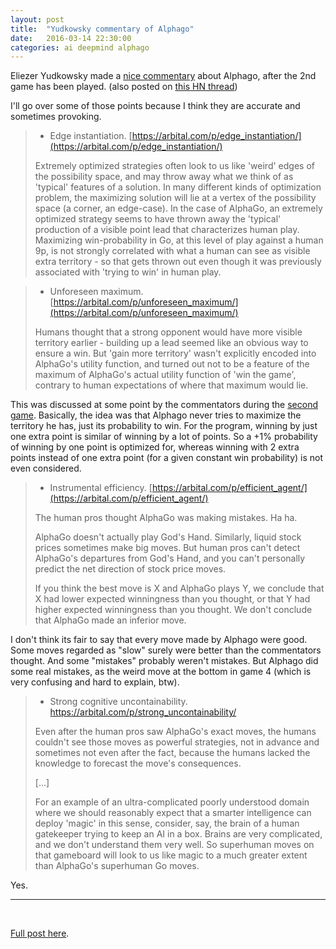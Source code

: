 ```yaml
---
layout: post
title:  "Yudkowsky commentary of Alphago"
date:   2016-03-14 22:30:00
categories: ai deepmind alphago 
---
```


Eliezer Yudkowsky made a [nice commentary](https://www.facebook.com/yudkowsky/posts/10154018209759228)
 about Alphago, after the 2nd game has been played. (also posted on [this HN thread](https://news.ycombinator.com/item?id=11271816))
 
I'll go over some of those points because I think they are accurate and sometimes provoking.

> - Edge instantiation. [https://arbital.com/p/edge_instantiation/](https://arbital.com/p/edge_instantiation/)
>
> Extremely optimized strategies often look to us like 'weird' edges of the possibility space, and may throw away 
> what we think of as 'typical' features of a solution. In many different kinds of optimization problem, the maximizing 
> solution will lie at a vertex of the possibility space (a corner, an edge-case).
> In the case of AlphaGo, an extremely optimized strategy seems to have thrown away the 'typical' production of a 
> visible point lead that characterizes human play. Maximizing win-probability in Go, at this level of play against a 
> human 9p, is not strongly correlated with what a human can see as visible extra territory - so that gets thrown out 
> even though it was previously associated with 'trying to win' in human play.

> - Unforeseen maximum. [https://arbital.com/p/unforeseen_maximum/](https://arbital.com/p/unforeseen_maximum/)
>
> Humans thought that a strong opponent would have more visible territory earlier - building up a lead seemed like an obvious way to ensure a win. But 'gain more territory' wasn't explicitly encoded into AlphaGo's utility function, and turned out not to be a feature of the maximum of AlphaGo's actual utility function of 'win the game', contrary to human expectations of where that maximum would lie.

This was discussed at some point by the commentators during the [second game](https://www.youtube.com/watch?v=l-GsfyVCBu0).
Basically, the idea was that Alphago never tries to maximize the territory he has, just its probability to win. For
the program, winning by just one extra point is similar of winning by a lot of points. So a +1% probability of winning by one
point is optimized for, whereas winning with 2 extra points instead of one extra point (for a given constant
 win probability) is not even considered.
 
> - Instrumental efficiency. [https://arbital.com/p/efficient_agent/](https://arbital.com/p/efficient_agent/)
>
> The human pros thought AlphaGo was making mistakes. Ha ha.
>
> AlphaGo doesn't actually play God's Hand. Similarly, liquid stock prices sometimes make big moves. But human pros can't detect AlphaGo's departures from God's Hand, and you can't personally predict the net direction of stock price moves.
>
> If you think the best move is X and AlphaGo plays Y, we conclude that X had lower expected winningness than you thought, or that Y had higher expected winningness than you thought. We don't conclude that AlphaGo made an inferior move.

I don't think its fair to say that every move made by Alphago were good.
Some moves regarded as "slow" surely were better than the commentators thought. And some "mistakes" probably weren't
mistakes. But Alphago did some
real mistakes, as the weird move at the bottom in game 4 (which is very confusing and hard to explain, btw).

> - Strong cognitive uncontainability. https://arbital.com/p/strong_uncontainability/
>
> Even after the human pros saw AlphaGo's exact moves, the humans couldn't see those moves as powerful strategies, not in advance and sometimes not even after the fact, because the humans lacked the knowledge to forecast the move's consequences.
>
> [...]
>
> For an example of an ultra-complicated poorly understood domain where we should reasonably expect that a smarter intelligence can deploy 'magic' in this sense, consider, say, the brain of a human gatekeeper trying to keep an AI in a box. Brains are very complicated, and we don't understand them very well. So superhuman moves on that gameboard will look to us like magic to a much greater extent than AlphaGo's superhuman Go moves.

Yes.

---

<br/>

[Full post here](https://www.facebook.com/yudkowsky/posts/10154018209759228).